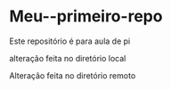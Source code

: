 # Meu--primeiro-repo
Este repositório é para aula de pi

alteração feita no diretório local

Alteração feita no diretório remoto
